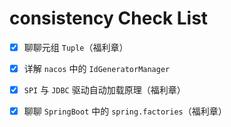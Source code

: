# **consistency Check List**

* [x]  聊聊元组 `Tuple`（福利章）
* [x]  详解 `nacos` 中的 `IdGeneratorManager`
* [x]  `SPI` 与 `JDBC` 驱动自动加载原理（福利章）
* [x]  聊聊 `SpringBoot` 中的 `spring.factories`（福利章）

